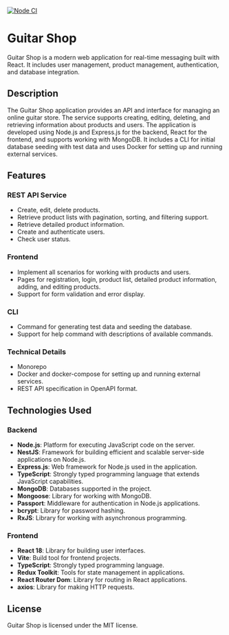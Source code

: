 [![Node CI](https://github.com/opifexM/GuitarShop/actions/workflows/check.yml/badge.svg)](https://github.com/opifexM/GuitarShop/actions/workflows/check.yml)

# Guitar Shop

Guitar Shop is a modern web application for real-time messaging built with React. It includes user management, product management, authentication, and database integration.

## Description

The Guitar Shop application provides an API and interface for managing an online guitar store. The service supports creating, editing, deleting, and retrieving information about products and users. The application is developed using Node.js and Express.js for the backend, React for the frontend, and supports working with MongoDB. It includes a CLI for initial database seeding with test data and uses Docker for setting up and running external services.

## Features

### REST API Service
- Create, edit, delete products.
- Retrieve product lists with pagination, sorting, and filtering support.
- Retrieve detailed product information.
- Create and authenticate users.
- Check user status.

### Frontend
- Implement all scenarios for working with products and users.
- Pages for registration, login, product list, detailed product information, adding, and editing products.
- Support for form validation and error display.

### CLI
- Command for generating test data and seeding the database.
- Support for help command with descriptions of available commands.

### Technical Details
- Monorepo
- Docker and docker-compose for setting up and running external services.
- REST API specification in OpenAPI format.


## Technologies Used
### Backend
- **Node.js**: Platform for executing JavaScript code on the server.
- **NestJS**: Framework for building efficient and scalable server-side applications on Node.js.
- **Express.js**: Web framework for Node.js used in the application.
- **TypeScript**: Strongly typed programming language that extends JavaScript capabilities.
- **MongoDB**: Databases supported in the project.
- **Mongoose**: Library for working with MongoDB.
- **Passport**: Middleware for authentication in Node.js applications.
- **bcrypt**: Library for password hashing.
- **RxJS**: Library for working with asynchronous programming.

### Frontend
- **React 18**: Library for building user interfaces.
- **Vite**: Build tool for frontend projects.
- **TypeScript**: Strongly typed programming language.
- **Redux Toolkit**: Tools for state management in applications.
- **React Router Dom**: Library for routing in React applications.
- **axios**: Library for making HTTP requests.
  

## License

Guitar Shop is licensed under the MIT license.